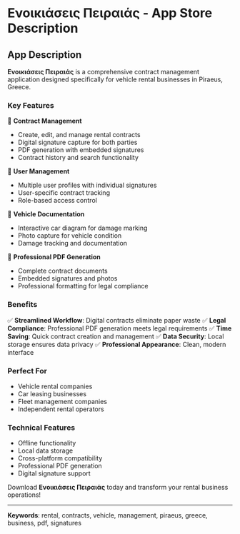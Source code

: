 # Ενοικιάσεις Πειραιάς - App Store Description

## App Description

**Ενοικιάσεις Πειραιάς** is a comprehensive contract management application designed specifically for vehicle rental businesses in Piraeus, Greece.

### Key Features

🏢 **Contract Management**
- Create, edit, and manage rental contracts
- Digital signature capture for both parties
- PDF generation with embedded signatures
- Contract history and search functionality

👤 **User Management**
- Multiple user profiles with individual signatures
- User-specific contract tracking
- Role-based access control

📸 **Vehicle Documentation**
- Interactive car diagram for damage marking
- Photo capture for vehicle condition
- Damage tracking and documentation

📄 **Professional PDF Generation**
- Complete contract documents
- Embedded signatures and photos
- Professional formatting for legal compliance

### Benefits

✅ **Streamlined Workflow**: Digital contracts eliminate paper waste
✅ **Legal Compliance**: Professional PDF generation meets legal requirements
✅ **Time Saving**: Quick contract creation and management
✅ **Data Security**: Local storage ensures data privacy
✅ **Professional Appearance**: Clean, modern interface

### Perfect For

- Vehicle rental companies
- Car leasing businesses
- Fleet management companies
- Independent rental operators

### Technical Features

- Offline functionality
- Local data storage
- Cross-platform compatibility
- Professional PDF generation
- Digital signature support

Download **Ενοικιάσεις Πειραιάς** today and transform your rental business operations!

---

**Keywords**: rental, contracts, vehicle, management, piraeus, greece, business, pdf, signatures
